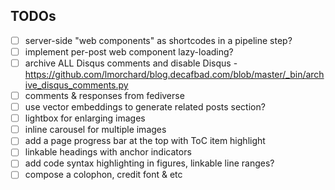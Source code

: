 ## TODOs

- [ ] server-side "web components" as shortcodes in a pipeline step?
- [ ] implement per-post web component lazy-loading?
- [ ] archive ALL Disqus comments and disable Disqus - https://github.com/lmorchard/blog.decafbad.com/blob/master/_bin/archive_disqus_comments.py
- [ ] comments & responses from fediverse
- [ ] use vector embeddings to generate related posts section?
- [ ] lightbox for enlarging images
- [ ] inline carousel for multiple images
- [ ] add a page progress bar at the top with ToC item highlight
- [ ] linkable headings with anchor indicators
- [ ] add code syntax highlighting in figures, linkable line ranges?
- [ ] compose a colophon, credit font & etc
